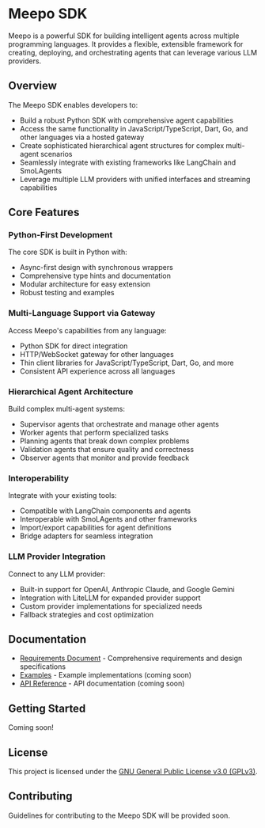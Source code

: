# Meepo SDK

Meepo is a powerful SDK for building intelligent agents across multiple programming languages. It provides a flexible, extensible framework for creating, deploying, and orchestrating agents that can leverage various LLM providers.

## Overview

The Meepo SDK enables developers to:

- Build a robust Python SDK with comprehensive agent capabilities
- Access the same functionality in JavaScript/TypeScript, Dart, Go, and other languages via a hosted gateway
- Create sophisticated hierarchical agent structures for complex multi-agent scenarios
- Seamlessly integrate with existing frameworks like LangChain and SmoLAgents
- Leverage multiple LLM providers with unified interfaces and streaming capabilities

## Core Features

### Python-First Development

The core SDK is built in Python with:
- Async-first design with synchronous wrappers
- Comprehensive type hints and documentation
- Modular architecture for easy extension
- Robust testing and examples

### Multi-Language Support via Gateway

Access Meepo's capabilities from any language:
- Python SDK for direct integration
- HTTP/WebSocket gateway for other languages
- Thin client libraries for JavaScript/TypeScript, Dart, Go, and more
- Consistent API experience across all languages

### Hierarchical Agent Architecture

Build complex multi-agent systems:
- Supervisor agents that orchestrate and manage other agents
- Worker agents that perform specialized tasks
- Planning agents that break down complex problems
- Validation agents that ensure quality and correctness
- Observer agents that monitor and provide feedback

### Interoperability

Integrate with your existing tools:
- Compatible with LangChain components and agents
- Interoperable with SmoLAgents and other frameworks
- Import/export capabilities for agent definitions
- Bridge adapters for seamless integration

### LLM Provider Integration

Connect to any LLM provider:
- Built-in support for OpenAI, Anthropic Claude, and Google Gemini
- Integration with LiteLLM for expanded provider support
- Custom provider implementations for specialized needs
- Fallback strategies and cost optimization

## Documentation

- [Requirements Document](requirements.md) - Comprehensive requirements and design specifications
- [Examples](examples/) - Example implementations (coming soon)
- [API Reference](docs/) - API documentation (coming soon)

## Getting Started

Coming soon!

## License

This project is licensed under the [GNU General Public License v3.0 (GPLv3)](LICENSE).

## Contributing

Guidelines for contributing to the Meepo SDK will be provided soon.
